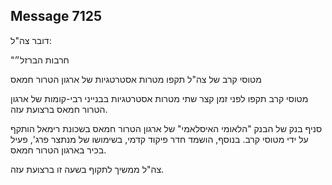 ## Message 7125

דובר צה"ל:

"חרבות הברזל״

מטוסי קרב של צה"ל תקפו מטרות אסטרטגיות של ארגון הטרור חמאס

מטוסי קרב תקפו לפני זמן קצר שתי מטרות אסטרטגיות בבנייני רבי-קומות של ארגון הטרור חמאס ברצועת עזה. 

סניף בנק של הבנק "הלאומי האיסלאמי" של ארגון הטרור חמאס בשכונת רימאל הותקף על ידי מטוסי קרב. בנוסף, הושמד חדר פיקוד קדמי, בשימושו של מנתצר פרג', פעיל בכיר בארגון הטרור חמאס. 

צה"ל ממשיך לתקוף בשעה זו ברצועת עזה.

